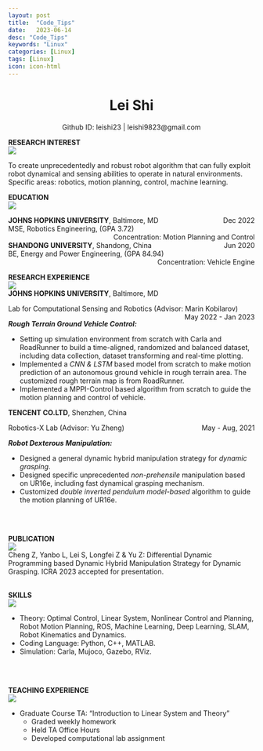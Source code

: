 ```yaml
---
layout: post
title:  "Code_Tips"
date:   2023-06-14
desc: "Code_Tips"
keywords: "Linux"
categories: [Linux]
tags: [Linux]
icon: icon-html
---
```


# <center>**Lei Shi** </center>

<center> Github ID: leishi23  |  leishi9823@gmail.com </center> 

**RESEARCH INTEREST**\
![](Aspose.Words.ba5ff7ec-0c2b-4fbe-ad11-ca710da6a4cc.002.png)

To create unprecedentedly and robust robot algorithm that can fully exploit robot dynamical and sensing abilities to operate in natural environments. Specific areas: robotics, motion planning, control, machine learning. 
<br>

**EDUCATION**\
![](Aspose.Words.ba5ff7ec-0c2b-4fbe-ad11-ca710da6a4cc.002.png)
<div>
<div style="float:left"><b>JOHNS HOPKINS UNIVERSITY</b>, Baltimore, MD </div>
<div style="float:right">Dec 2022</div>
</div>
<br>
<div>
<div style="float:left">MSE, Robotics Engineering, (GPA 3.72) </div>
<div style="float:right">Concentration: Motion Planning and Control</div>
</div>  
<br>
<br>
<div>
<div style="float:left"><b>SHANDONG UNIVERSITY</b>, Shandong, China  </div>
<div style="float:right">Jun 2020 </div>
</div>
<br>
<div>
<div style="float:left">BE, Energy and Power Engineering, (GPA 84.94)</div>
<div style="float:right">Concentration: Vehicle Engine </div>
</div>  
 
<br>
<br>

**RESEARCH EXPERIENCE**\
![](Aspose.Words.ba5ff7ec-0c2b-4fbe-ad11-ca710da6a4cc.002.png)\
**JOHNS HOPKINS UNIVERSITY**, Baltimore, MD
<div>
<div style="float:left">Lab for Computational Sensing and Robotics (Advisor: Marin Kobilarov)</div>
<div style="float:right">  May 2022 - Jan 2023 </div>
</div>
<br>

**_Rough Terrain Ground Vehicle Control:_** 
- Setting up simulation environment from scratch with Carla and RoadRunner to build a time-aligned, randomized and balanced dataset, including data collection, dataset transforming and real-time plotting. 
- Implemented a *CNN & LSTM* based model from scratch to make motion prediction of an autonomous ground vehicle in rough terrain area. The customized rough terrain map is from RoadRunner. 
- Implemented a MPPI-Control based algorithm from scratch to guide the motion planning and control of vehicle. 

**TENCENT CO.LTD**,  Shenzhen, China
<div>
<div style="float:left">Robotics-X Lab (Advisor: Yu Zheng)</div>
<div style="float:right">    May - Aug, 2021 </div>
</div>
<br>

**_Robot Dexterous Manipulation:_** 
- Designed a general dynamic hybrid manipulation strategy for *dynamic grasping*. 
- Designed specific unprecedented *non-prehensile* manipulation based on UR16e, including fast dynamical grasping mechanism. 
- Customized *double inverted pendulum model-based* algorithm to guide the motion planning of UR16e. 
<br>
<br>

**PUBLICATION**\
![](Aspose.Words.ba5ff7ec-0c2b-4fbe-ad11-ca710da6a4cc.002.png)\
Cheng Z, Yanbo L, Lei S, Longfei Z & Yu Z: Differential Dynamic Programming based Dynamic Hybrid Manipulation Strategy for Dynamic Grasping. ICRA 2023 accepted for presentation. 
<br>
<br>

**SKILLS**\
![](Aspose.Words.ba5ff7ec-0c2b-4fbe-ad11-ca710da6a4cc.002.png)
- Theory: Optimal Control, Linear System, Nonlinear Control and Planning, Robot Motion Planning, ROS, Machine Learning, Deep Learning, SLAM, Robot Kinematics and Dynamics. 
- Coding Language: Python, C++, MATLAB. 
- Simulation: Carla, Mujoco, Gazebo, RViz. 
<br>
<br>

**TEACHING EXPERIENCE**\
![](Aspose.Words.ba5ff7ec-0c2b-4fbe-ad11-ca710da6a4cc.002.png)
- Graduate Course TA: “Introduction to Linear System and Theory” 
  - Graded weekly homework 
  - Held TA Office Hours 
  - Developed computational lab assignment 


